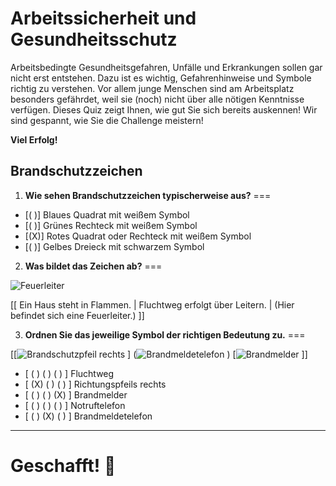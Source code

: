 <!--

author: Hilke Domsch; Volker Göhler

email:    hilke.domsch@gkz-ev.de

version: 0.0.2

language: de

narrator: Deutsch Female

edit: true
date: 2025-07-21
logo: https://upload.wikimedia.org/wikipedia/commons/thumb/3/3e/ISO_7010_F001.svg/1920px-ISO_7010_F001.svg.png
icon: https://raw.githubusercontent.com/Ifi-DiAgnostiK-Project/LiaScript-Courses/refs/heads/main/img/Logo_234px.png

comment:  Brandschutzzeichen

attribute: Sicherheitszeichen von [Berufsgenossenschaft Holz und Metall](https://www.bghm.de/arbeitsschuetzer/praxishilfen/sicherheitszeichen)

import: https://raw.githubusercontent.com/Ifi-DiAgnostiK-Project/LiaScript_DragAndDrop_Template/refs/heads/main/README.md
import: https://raw.githubusercontent.com/Ifi-DiAgnostiK-Project/Piktogramme/refs/heads/main/makros.md
import: https://raw.githubusercontent.com/Ifi-DiAgnostiK-Project/LiaScript_ImageQuiz/refs/heads/main/README.md

tags:
    - Arbeitssicherheit
    - Brandschutzzeichen

title: Brandschutzzeichen

@style
.flex-container {
    display: flex;[](https://liascript.github.io/LiveEditor/liascript/index.html?#5)
    flex-wrap: wrap; /* Allows the items to wrap as needed */
    align-items: stretch;
    gap: 20px; /* Adds both horizontal and vertical spacing between items */
}

.flex-child { 
    flex: 1;
    margin-right: 20px; /* Adds space between the columns */
}

@media (max-width: 600px) {
    .flex-child {
        flex: 100%; /* Makes the child divs take up the full width on slim devices */
        margin-right: 0; /* Removes the right margin */
    }
}

.image_matrix img {
    padding: 3px;
    margin: 5px;
    width: 100px;
    border: 1px black solid;
    display:inline-block;
}

@end

-->

# Arbeitssicherheit und Gesundheitsschutz

Arbeitsbedingte Gesundheitsgefahren, Unfälle und Erkrankungen sollen gar nicht erst entstehen. Dazu ist es wichtig, Gefahrenhinweise und Symbole richtig zu verstehen.
Vor allem junge Menschen sind am Arbeitsplatz besonders gefährdet, weil sie (noch) nicht über alle nötigen Kenntnisse verfügen.
Dieses Quiz zeigt Ihnen, wie gut Sie sich bereits auskennen!
Wir sind gespannt, wie Sie die Challenge meistern!

__Viel Erfolg!__


## Brandschutzzeichen

1. __Wie sehen Brandschutzzeichen typischerweise aus?__
===
<!-- --{{0}}--
Wie sehen Brandschutzzeichen typischerweise aus?
Blaues Quadrat mit weißem Symbol
Grünes Rechteck mit weißem Symbol
Rotes Quadrat oder Rechteck mit weißem Symbol oder
Gelbes Dreieck mit schwarzem Symbol 
-->

<!-- data-randomize -->
- [( )] Blaues Quadrat mit weißem Symbol
- [( )] Grünes Rechteck mit weißem Symbol
- [(X)] Rotes Quadrat oder Rechteck mit weißem Symbol
- [( )] Gelbes Dreieck mit schwarzem Symbol 

2. __Was bildet das Zeichen ab?__
===
<!-- --{{1}}--
Was bildet das Zeichen ab?
-->

![Feuerleiter](https://github.com/vgoehler/DiAgnostiK_Bilder_Test/blob/main/img/Brandschutzzeichen/Feuerleiter.jpg?raw=true) <!-- style="width: 100px" -->

<!-- data-randomize -->
[[ Ein Haus steht in Flammen. | Fluchtweg erfolgt über Leitern. | (Hier befindet sich eine Feuerleiter.) ]]

3. __Ordnen Sie das jeweilige Symbol der richtigen Bedeutung zu.__
===
<!-- --{{2}}--
Ordnen Sie das jeweilige Symbol im Bild 1, 2 und 3 der richtigen Bedeutung zu. 
-->

<!-- data-randomize -->
[[![Brandschutzpfeil rechts](https://github.com/vgoehler/DiAgnostiK_Bilder_Test/blob/main/img/Brandschutzzeichen/Richtungspfeil_Rechts.jpg?raw=true) <!-- style="width: 100px" -->]        (![Brandmeldetelefon](https://github.com/vgoehler/DiAgnostiK_Bilder_Test/blob/main/img/Brandschutzzeichen/Brandmeldetelefon.jpg?raw=true) <!-- style="width: 100px" -->)                 [![Brandmelder](https://github.com/vgoehler/DiAgnostiK_Bilder_Test/blob/main/img/Brandschutzzeichen/Brandmelder.jpg?raw=true) <!-- style="width: 100px" -->]]
- [    ( )              ( )                      ( )     ]  Fluchtweg
- [    (X)              ( )                      ( )     ]  Richtungspfeils rechts
- [    ( )              ( )                      (X)     ]  Brandmelder
- [    ( )              ( )                      ( )     ]  Notruftelefon
- [    ( )              (X)                      ( )     ]  Brandmeldetelefon


---

Geschafft! 🙌
===
